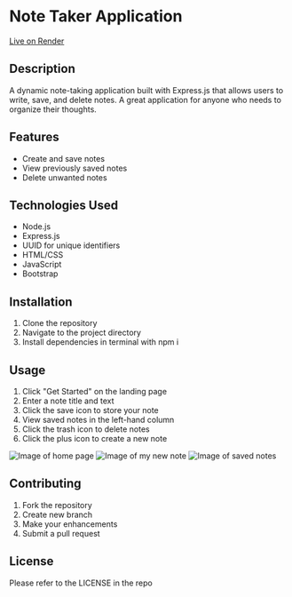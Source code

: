 # Note Taker Application

[Live on Render](https://note-taker-app-fkpt.onrender.com)

## Description
A dynamic note-taking application built with Express.js that allows users to write, save, and delete notes. A great application for anyone who needs to organize their thoughts.

## Features
- Create and save notes
- View previously saved notes
- Delete unwanted notes

## Technologies Used
- Node.js
- Express.js
- UUID for unique identifiers
- HTML/CSS
- JavaScript
- Bootstrap

## Installation
1. Clone the repository
2. Navigate to the project directory
3. Install dependencies in terminal with npm i 

## Usage
1. Click "Get Started" on the landing page
2. Enter a note title and text
3. Click the save icon to store your note
4. View saved notes in the left-hand column
5. Click the trash icon to delete notes
6. Click the plus icon to create a new note

![Image of home page](<Screenshot 2024-11-03 at 12.41.14 PM.png>)
![Image of my new note](<Screenshot 2024-11-03 at 12.42.17 PM.png>)
![Image of saved notes](<Screenshot 2024-11-03 at 12.42.36 PM.png>)

## Contributing
1. Fork the repository
2. Create new branch
3. Make your enhancements
4. Submit a pull request

## License 
Please refer to the LICENSE in the repo

